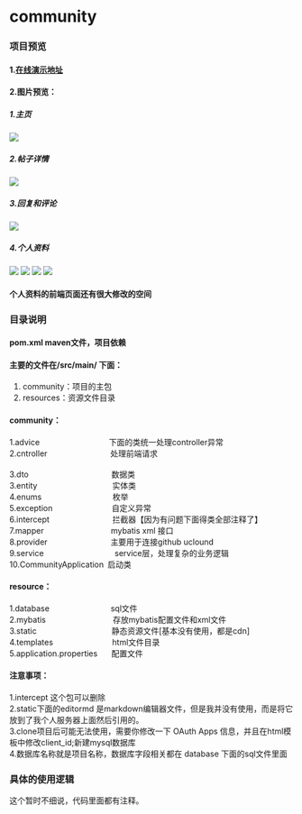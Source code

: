 # community
### 项目预览<br>
#### 1.[在线演示地址](http://www.yremp.live:1234)
#### 2.图片预览：
##### 1.主页
![](http://yremp.hk.ufileos.com/38ae6d89-5de4-44c3-8ee9-703c962432cd.png?UCloudPublicKey=TOKEN_c8840aa4-b6d1-4b64-b8d0-4f759247250b&Signature=q2oyg%2BotvDmb6IjT3NR%2F72XuH68%3D&Expires=1880288397)
##### 2.帖子详情
![](http://yremp.hk.ufileos.com/bdf1cbab-1be6-4dfc-af2f-ff57064b0199.png?UCloudPublicKey=TOKEN_c8840aa4-b6d1-4b64-b8d0-4f759247250b&Signature=azCuVUGOxEUj3%2FZ4sEAZcfr1hg0%3D&Expires=1880288722)
##### 3.回复和评论
![](http://yremp.hk.ufileos.com/75665e02-252f-4295-82da-a174d5430fc3.png?UCloudPublicKey=TOKEN_c8840aa4-b6d1-4b64-b8d0-4f759247250b&Signature=G2FIXPULPGAef0EzgYTJTMkBzac%3D&Expires=1880288840)
##### 4.个人资料
![](http://yremp.hk.ufileos.com/9f34b6fc-6280-4f06-b532-811fddcf8af1.png?UCloudPublicKey=TOKEN_c8840aa4-b6d1-4b64-b8d0-4f759247250b&Signature=0McqMH40VePPvAzurjIBcDszH9U%3D&Expires=1880288973)
![](http://yremp.hk.ufileos.com/1887c95d-f645-46df-97b2-53166a3a6cf4.png?UCloudPublicKey=TOKEN_c8840aa4-b6d1-4b64-b8d0-4f759247250b&Signature=AFayW12hx1W7kjiY09EIv3fOa6M%3D&Expires=1880288990)
![](http://yremp.hk.ufileos.com/1dbff5ae-f910-4234-b3c9-01ec481b1522.png?UCloudPublicKey=TOKEN_c8840aa4-b6d1-4b64-b8d0-4f759247250b&Signature=WemP%2FVVBLhBJkkKjlDlTT4E3t5s%3D&Expires=1880289014)
![](http://yremp.hk.ufileos.com/2bb452c7-ee07-4b69-aad7-8fbb28994e07.png?UCloudPublicKey=TOKEN_c8840aa4-b6d1-4b64-b8d0-4f759247250b&Signature=LOcBj1T8uT%2FXdFMWQC2MzAmGFU8%3D&Expires=1880289025)
#### 个人资料的前端页面还有很大修改的空间
### 目录说明
#### pom.xml maven文件，项目依赖
#### 主要的文件在/src/main/ 下面：
1. community：项目的主包
2. resources：资源文件目录
#### community：
1.advice &ensp;&ensp;&ensp;&ensp;&ensp;&ensp;&ensp;&ensp;&ensp;&ensp;&ensp;&ensp;&ensp;&ensp;&ensp;&ensp;&ensp;下面的类统一处理controller异常<br>
2.cntroller&ensp;&ensp;&ensp;&ensp;&ensp;&ensp;&ensp;&ensp;&ensp;&ensp;&ensp;&ensp;&ensp;&ensp;&ensp;&ensp;处理前端请求<br><br>
3.dto&ensp;&ensp;&ensp;&ensp;&ensp;&ensp;&ensp;&ensp;&ensp;&ensp;&ensp;&ensp;&ensp;&ensp;&ensp;&ensp;&ensp;&ensp;&ensp;&ensp;&ensp;数据类<br>
3.entity&ensp;&ensp;&ensp;&ensp;&ensp;&ensp;&ensp;&ensp;&ensp;&ensp;&ensp;&ensp;&ensp;&ensp;&ensp;&ensp;&ensp;&ensp;&ensp;实体类<br>
4.enums&ensp;&ensp;&ensp;&ensp;&ensp;&ensp;&ensp;&ensp;&ensp;&ensp;&ensp;&ensp;&ensp;&ensp;&ensp;&ensp;&ensp;&ensp;枚举<br>
5.exception&ensp;&ensp;&ensp;&ensp;&ensp;&ensp;&ensp;&ensp;&ensp;&ensp;&ensp;&ensp;&ensp;&ensp;&ensp;自定义异常<br>
6.intercept&ensp;&ensp;&ensp;&ensp;&ensp;&ensp;&ensp;&ensp;&ensp;&ensp;&ensp;&ensp;&ensp;&ensp;&ensp;&ensp;拦截器【因为有问题下面得类全部注释了】<br>
7.mapper&ensp;&ensp;&ensp;&ensp;&ensp;&ensp;&ensp;&ensp;&ensp;&ensp;&ensp;&ensp;&ensp;&ensp;&ensp;&ensp;&ensp;mybatis xml 接口<br>
8.provider&ensp;&ensp;&ensp;&ensp;&ensp;&ensp;&ensp;&ensp;&ensp;&ensp;&ensp;&ensp;&ensp;&ensp;&ensp;&ensp;主要用于连接github uclound<br>
9.service&ensp;&ensp;&ensp;&ensp;&ensp;&ensp;&ensp;&ensp;&ensp;&ensp;&ensp;&ensp;&ensp;&ensp;&ensp;&ensp;&ensp;&ensp;service层，处理复杂的业务逻辑<br>
10.CommunityApplication&ensp;启动类<br>
#### resource：
1.database &ensp;&ensp;&ensp;&ensp;&ensp;&ensp;&ensp;&ensp;&ensp;&ensp;&ensp;&ensp;&ensp;&ensp;&ensp;sql文件<br>
2.mybatis&ensp;&ensp;&ensp;&ensp;&ensp;&ensp;&ensp;&ensp;&ensp;&ensp;&ensp;&ensp;&ensp;&ensp;&ensp;&ensp;&ensp;存放mybatis配置文件和xml文件<br>
3.static&ensp;&ensp;&ensp;&ensp;&ensp;&ensp;&ensp;&ensp;&ensp;&ensp;&ensp;&ensp;&ensp;&ensp;&ensp;&ensp;&ensp;&ensp;&ensp;静态资源文件[基本没有使用，都是cdn]<br>
4.templates&ensp;&ensp;&ensp;&ensp;&ensp;&ensp;&ensp;&ensp;&ensp;&ensp;&ensp;&ensp;&ensp;&ensp;&ensp;html文件目录<br>
5.application.properties&ensp;&ensp;&ensp; 配置文件<br>
#### 注意事项：
1.intercept 这个包可以删除<br>
2.static下面的editormd 是markdown编辑器文件，但是我并没有使用，而是将它放到了我个人服务器上面然后引用的。<br>
3.clone项目后可能无法使用，需要你修改一下 OAuth Apps 信息，并且在html模板中修改client_id;新建mysql数据库<br>
4.数据库名称就是项目名称，数据库字段相关都在 database 下面的sql文件里面<br>
###  具体的使用逻辑
这个暂时不细说，代码里面都有注释。



